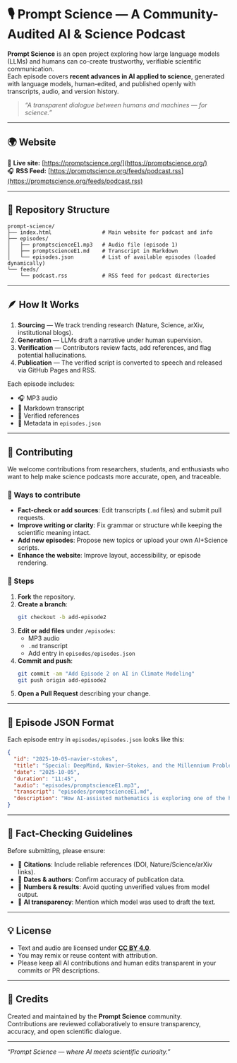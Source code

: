 
# 🎙️ Prompt Science — A Community-Audited AI & Science Podcast

**Prompt Science** is an open project exploring how large language models (LLMs) and humans can co-create trustworthy, verifiable scientific communication.  
Each episode covers **recent advances in AI applied to science**, generated with language models, human-edited, and published openly with transcripts, audio, and version history.

> _“A transparent dialogue between humans and machines — for science.”_

---

## 🌍 Website

📡 **Live site:** [https://promptscience.org/](https://promptscience.org/)  
🎧 **RSS Feed:** [https://promptscience.org/feeds/podcast.rss](https://promptscience.org/feeds/podcast.rss)

---

## 🧩 Repository Structure

```
prompt-science/
├── index.html                # Main website for podcast and info
├── episodes/
│   ├── promptscienceE1.mp3   # Audio file (episode 1)
│   ├── promptscienceE1.md    # Transcript in Markdown
│   └── episodes.json         # List of available episodes (loaded dynamically)
└── feeds/
    └── podcast.rss           # RSS feed for podcast directories
```

---

## 🪶 How It Works

1. **Sourcing** — We track trending research (Nature, Science, arXiv, institutional blogs).  
2. **Generation** — LLMs draft a narrative under human supervision.  
3. **Verification** — Contributors review facts, add references, and flag potential hallucinations.  
4. **Publication** — The verified script is converted to speech and released via GitHub Pages and RSS.  

Each episode includes:
- 🎧 MP3 audio  
- 📝 Markdown transcript  
- 🔗 Verified references  
- 📅 Metadata in `episodes.json`

---

## 🤝 Contributing

We welcome contributions from researchers, students, and enthusiasts who want to help make science podcasts more accurate, open, and traceable.

### 🧠 Ways to contribute
- **Fact-check or add sources**: Edit transcripts (`.md` files) and submit pull requests.  
- **Improve writing or clarity**: Fix grammar or structure while keeping the scientific meaning intact.  
- **Add new episodes**: Propose new topics or upload your own AI+Science scripts.  
- **Enhance the website**: Improve layout, accessibility, or episode rendering.

### 🧾 Steps

1. **Fork** the repository.  
2. **Create a branch**:
   ```bash
   git checkout -b add-episode2
   ```
3. **Edit or add files** under `/episodes`:
   - MP3 audio  
   - `.md` transcript  
   - Add entry in `episodes/episodes.json`
4. **Commit and push**:
   ```bash
   git commit -am "Add Episode 2 on AI in Climate Modeling"
   git push origin add-episode2
   ```
5. **Open a Pull Request** describing your change.

---

## 🧰 Episode JSON Format

Each episode entry in `episodes/episodes.json` looks like this:

```json
{
  "id": "2025-10-05-navier-stokes",
  "title": "Special: DeepMind, Navier–Stokes, and the Millennium Problem",
  "date": "2025-10-05",
  "duration": "11:45",
  "audio": "episodes/promptscienceE1.mp3",
  "transcript": "episodes/promptscienceE1.md",
  "description": "How AI-assisted mathematics is exploring one of the hardest open problems in fluid dynamics."
}
```

---

## 🧮 Fact-Checking Guidelines

Before submitting, please ensure:
- 🧾 **Citations**: Include reliable references (DOI, Nature/Science/arXiv links).  
- 📆 **Dates & authors**: Confirm accuracy of publication data.  
- 🔢 **Numbers & results**: Avoid quoting unverified values from model output.  
- 🤖 **AI transparency**: Mention which model was used to draft the text.

---

## 💡 License

- Text and audio are licensed under **[CC BY 4.0](https://creativecommons.org/licenses/by/4.0/)**.  
- You may remix or reuse content with attribution.  
- Please keep all AI contributions and human edits transparent in your commits or PR descriptions.

---

## 🌟 Credits

Created and maintained by the **Prompt Science** community.  
Contributions are reviewed collaboratively to ensure transparency, accuracy, and open scientific dialogue.

---

_“Prompt Science — where AI meets scientific curiosity.”_
